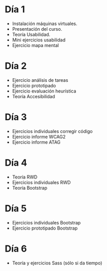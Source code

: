 # Día 1
- Instalación máquinas virtuales.
- Presentación del curso.
- Teoría Usabilidad.
- Mini ejercicios usabilidad
- Ejercicio mapa mental

# Día 2
- Ejercicio análisis de tareas
- Ejercicio prototipado
- Ejercicio evaluación heurística
- Teoría Accesibilidad

# Día 3
- Ejercicios individuales corregir código
- Ejercicio informe WCAG2
- Ejercicio informe ATAG

# Día 4
- Teoría RWD
- Ejercicios individuales RWD
- Teoría Bootstrap

# Día 5
- Ejercicios individuales Bootstrap
- Ejercicio prototipado Bootstrap

# Día 6
- Teoría y ejercicios Sass (sólo si da tiempo)
